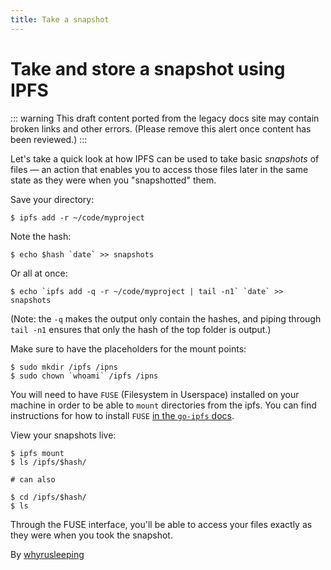 ```yaml
---
title: Take a snapshot
---
```


# Take and store a snapshot using IPFS

::: warning
This draft content ported from the legacy docs site may contain broken links and other errors. (Please remove this alert once content has been reviewed.)
:::

Let's take a quick look at how IPFS can be used to take basic _snapshots_ of files — an action that enables you to access those files later in the same state as they were when you "snapshotted" them.

Save your directory:

```
$ ipfs add -r ~/code/myproject
```

Note the hash:

```
$ echo $hash `date` >> snapshots
```

Or all at once:

```
$ echo `ipfs add -q -r ~/code/myproject | tail -n1` `date` >> snapshots
```

(Note: the `-q` makes the output only contain the hashes, and piping through
`tail -n1` ensures that only the hash of the top folder is output.)

Make sure to have the placeholders for the mount points:

```
$ sudo mkdir /ipfs /ipns
$ sudo chown `whoami` /ipfs /ipns
```

You will need to have `FUSE` (Filesystem in Userspace) installed on your machine in order to be able to `mount` directories from the ipfs. You can find instructions for how to install `FUSE` [in the `go-ipfs` docs](https://github.com/ipfs/go-ipfs/blob/master/docs/fuse.md).

View your snapshots live:

```
$ ipfs mount
$ ls /ipfs/$hash/

# can also

$ cd /ipfs/$hash/
$ ls
```

Through the FUSE interface, you'll be able to access your files exactly as
they were when you took the snapshot.

By [whyrusleeping](http://github.com/whyrusleeping)
